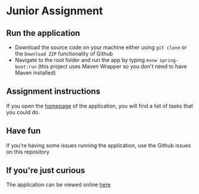 # Junior Assignment

## Run the application
* Download the source code on your machine either using `git clone` or the `Download ZIP` functionality of Github
* Navigate to the root folder and run the app by typing `mvnw spring-boot:run` (this project uses Maven Wrapper so you don't need to have Maven installed)

## Assignment instructions
If you open the [homepage](http://localhost:8080) of the application, you will find a list of tasks that you could do.

## Have fun
If you're having some issues running the application, use the Github issues on this repository

## If you're just curious
The application can be viewed online [here](https://junior-petstore.herokuapp.com/)
